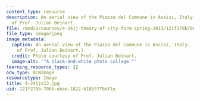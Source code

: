```yaml
---
content_type: resource
description: An aerial view of the Piazza del Commune in Assisi, Italy. Photo courtesy
  of Prof. Julian Beinart.
file: /media/courses/4-241j-theory-of-city-form-spring-2013/121f278b7066ebae182261855776df1e_4-241js13.jpg
file_type: image/jpeg
image_metadata:
  caption: An aerial view of the Piazza del Commune in Assisi, Italy. (Photo courtesy
    of Prof. Julian Beinart.)
  credit: Photo courtesy of Prof. Julian Beinart.
  image-alt: '"A black-and-white photo collage."'
learning_resource_types: []
ocw_type: OCWImage
resourcetype: Image
title: 4-241js13.jpg
uid: 121f278b-7066-ebae-1822-61855776df1e
---
```

